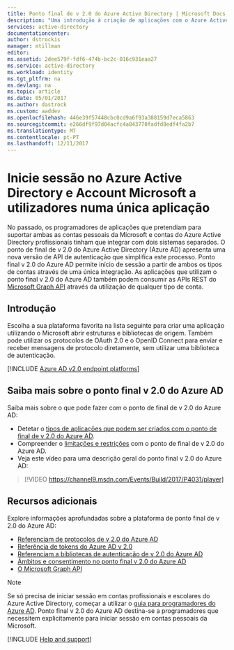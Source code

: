 ```yaml
---
title: Ponto final de v 2.0 do Azure Active Directory | Microsoft Docs
description: "Uma introdução à criação de aplicações com o Azure Active Directory e Account Microsoft início de sessão."
services: active-directory
documentationcenter: 
author: dstrockis
manager: mtillman
editor: 
ms.assetid: 2dee579f-fdf6-474b-bc2c-016c931eaa27
ms.service: active-directory
ms.workload: identity
ms.tgt_pltfrm: na
ms.devlang: na
ms.topic: article
ms.date: 05/01/2017
ms.author: dastrock
ms.custom: aaddev
ms.openlocfilehash: 446e39f57448cbc0cd9a6f93a388159d7eca5863
ms.sourcegitcommit: e266df9f97d04acfc4a843770fadfd8edf4fa2b7
ms.translationtype: MT
ms.contentlocale: pt-PT
ms.lasthandoff: 12/11/2017
---
```

# <a name="sign-in-microsoft-account-and-azure-active-directory-users-in-a-single-application"></a>Inicie sessão no Azure Active Directory e Account Microsoft a utilizadores numa única aplicação
No passado, os programadores de aplicações que pretendiam para suportar ambas as contas pessoais da Microsoft e contas do Azure Active Directory profissionais tinham que integrar com dois sistemas separados. O ponto de final de v 2.0 do Azure Active Directory (Azure AD) apresenta uma nova versão de API de autenticação que simplifica este processo. Ponto final v 2.0 do Azure AD permite início de sessão a partir de ambos os tipos de contas através de uma única integração. As aplicações que utilizam o ponto final v 2.0 do Azure AD também podem consumir as APIs REST do [Microsoft Graph API](https://graph.microsoft.io) através da utilização de qualquer tipo de conta.

## <a name="getting-started"></a>Introdução
Escolha a sua plataforma favorita na lista seguinte para criar uma aplicação utilizando o Microsoft abrir estruturas e bibliotecas de origem. Também pode utilizar os protocolos de OAuth 2.0 e o OpenID Connect para enviar e receber mensagens de protocolo diretamente, sem utilizar uma biblioteca de autenticação.
<br />

[!INCLUDE [Azure AD v2.0 endpoint platforms](../../../includes/active-directory-v2-quickstart-table.md)]

## <a name="learn-more-about-the-azure-ad-v20-endpoint"></a>Saiba mais sobre o ponto final v 2.0 do Azure AD
Saiba mais sobre o que pode fazer com o ponto de final de v 2.0 do Azure AD:

* Detetar o [tipos de aplicações que podem ser criados com o ponto de final de v 2.0 do Azure AD](active-directory-v2-flows.md).
* Compreender o [limitações e restrições](active-directory-v2-limitations.md) com o ponto de final de v 2.0 do Azure AD.
* Veja este vídeo para uma descrição geral do ponto final v 2.0 do Azure AD:

>[!VIDEO https://channel9.msdn.com/Events/Build/2017/P4031/player]

## <a name="additional-resources"></a>Recursos adicionais
Explore informações aprofundadas sobre a plataforma de ponto final de v 2.0 do Azure AD:

* [Referenciam de protocolos de v 2.0 do Azure AD](active-directory-v2-protocols.md)
* [Referência de tokens do Azure AD v 2.0](active-directory-v2-tokens.md)
* [Referenciam a bibliotecas de autenticação de v 2.0 do Azure AD](active-directory-v2-libraries.md)
* [Âmbitos e consentimento no ponto final v 2.0 do Azure AD](active-directory-v2-scopes.md)
* [O Microsoft Graph API](https://graph.microsoft.io)

> [!NOTE]
> Se só precisa de iniciar sessão em contas profissionais e escolares do Azure Active Directory, começar a utilizar o [guia para programadores do Azure AD](active-directory-developers-guide.md). Ponto final v 2.0 do Azure AD destina-se a programadores que necessitem explicitamente para iniciar sessão em contas pessoais da Microsoft.

[!INCLUDE  [Help and support](../../../includes/active-directory-develop-help-support-include.md)]
